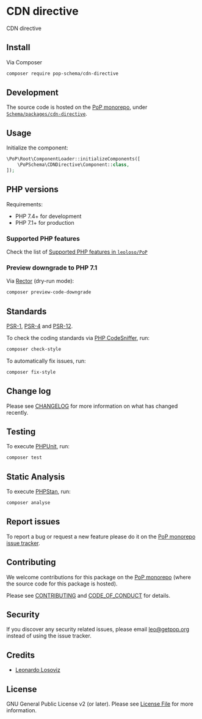 # CDN directive

<!--
[![Build Status][ico-travis]][link-travis]
[![Quality Score][ico-code-quality]][link-code-quality]
[![Software License][ico-license]](LICENSE.md)
[![Latest Version on Packagist][ico-version]][link-packagist]
[![Coverage Status][ico-scrutinizer]][link-scrutinizer]
[![Total Downloads][ico-downloads]][link-downloads]
-->

CDN directive

## Install

Via Composer

``` bash
composer require pop-schema/cdn-directive
```

## Development

The source code is hosted on the [PoP monorepo](https://github.com/leoloso/PoP), under [`Schema/packages/cdn-directive`](https://github.com/leoloso/PoP/tree/master/layers/Schema/packages/cdn-directive).

## Usage

Initialize the component:

``` php
\PoP\Root\ComponentLoader::initializeComponents([
    \PoPSchema\CDNDirective\Component::class,
]);
```

## PHP versions

Requirements:

- PHP 7.4+ for development
- PHP 7.1+ for production

### Supported PHP features

Check the list of [Supported PHP features in `leoloso/PoP`](https://github.com/leoloso/PoP/#supported-php-features)

### Preview downgrade to PHP 7.1

Via [Rector](https://github.com/rectorphp/rector) (dry-run mode):

```bash
composer preview-code-downgrade
```

## Standards

[PSR-1](https://www.php-fig.org/psr/psr-1), [PSR-4](https://www.php-fig.org/psr/psr-4) and [PSR-12](https://www.php-fig.org/psr/psr-12).

To check the coding standards via [PHP CodeSniffer](https://github.com/squizlabs/PHP_CodeSniffer), run:

``` bash
composer check-style
```

To automatically fix issues, run:

``` bash
composer fix-style
```

## Change log

Please see [CHANGELOG](CHANGELOG.md) for more information on what has changed recently.

## Testing

To execute [PHPUnit](https://phpunit.de/), run:

``` bash
composer test
```

## Static Analysis

To execute [PHPStan](https://github.com/phpstan/phpstan), run:

``` bash
composer analyse
```

## Report issues

To report a bug or request a new feature please do it on the [PoP monorepo issue tracker](https://github.com/leoloso/PoP/issues).

## Contributing

We welcome contributions for this package on the [PoP monorepo](https://github.com/leoloso/PoP) (where the source code for this package is hosted).

Please see [CONTRIBUTING](CONTRIBUTING.md) and [CODE_OF_CONDUCT](CODE_OF_CONDUCT.md) for details.

## Security

If you discover any security related issues, please email leo@getpop.org instead of using the issue tracker.

## Credits

- [Leonardo Losoviz][link-author]

## License

GNU General Public License v2 (or later). Please see [License File](LICENSE.md) for more information.

[ico-version]: https://img.shields.io/packagist/v/pop-schema/cdn-directive.svg?style=flat-square
[ico-license]: https://img.shields.io/badge/license-MIT-brightgreen.svg?style=flat-square
[ico-travis]: https://img.shields.io/travis/pop-schema/cdn-directive/master.svg?style=flat-square
[ico-scrutinizer]: https://img.shields.io/scrutinizer/coverage/g/pop-schema/cdn-directive.svg?style=flat-square
[ico-code-quality]: https://img.shields.io/scrutinizer/g/pop-schema/cdn-directive.svg?style=flat-square
[ico-downloads]: https://img.shields.io/packagist/dt/pop-schema/cdn-directive.svg?style=flat-square

[link-packagist]: https://packagist.org/packages/pop-schema/cdn-directive
[link-travis]: https://travis-ci.org/pop-schema/cdn-directive
[link-scrutinizer]: https://scrutinizer-ci.com/g/pop-schema/cdn-directive/code-structure
[link-code-quality]: https://scrutinizer-ci.com/g/pop-schema/cdn-directive
[link-downloads]: https://packagist.org/packages/pop-schema/cdn-directive
[link-contributors]: ../../../../../../contributors
[link-author]: https://github.com/leoloso
